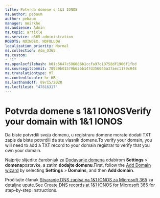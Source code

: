 ```yaml
---
title: Potvrda domene s 1&1 IONOS
ms.author: pebaum
author: pebaum
manager: mnirkhe
ms.audience: Admin
ms.topic: article
ms.service: o365-administration
ROBOTS: NOINDEX, NOFOLLOW
localization_priority: Normal
ms.collection: Adm_O365
ms.custom:
- "1"
ms.openlocfilehash: b01c5647c506086b1ccfa97c13758df1906f1fbd
ms.sourcegitcommit: 78939b01579b626b147d356045a37aec1170c948
ms.translationtype: MT
ms.contentlocale: hr-HR
ms.lasthandoff: 09/15/2020
ms.locfileid: "47816317"
---
```

# <a name="verify-your-domain-with-11-ionos"></a><span data-ttu-id="ce858-102">Potvrda domene s 1&1 IONOS</span><span class="sxs-lookup"><span data-stu-id="ce858-102">Verify your domain with 1&1 IONOS</span></span>

<span data-ttu-id="ce858-103">Da biste potvrdili svoju domenu, u registraru domene morate dodati TXT zapis da biste potvrdili da ste vlasnik domene.</span><span class="sxs-lookup"><span data-stu-id="ce858-103">To verify your domain, you will need to add a TXT record to your domain registrar to verify that you own your domain.</span></span> 

<span data-ttu-id="ce858-104">Najprije slijedite čarobnjak za [Dodavanje domena](https://admin.microsoft.com/Adminportal#/Domains) odabirom **Settings** \> **domena**postavke, a zatim **dodajte domenu**.</span><span class="sxs-lookup"><span data-stu-id="ce858-104">First, follow the [Add Domain wizard](https://admin.microsoft.com/Adminportal#/Domains) by selecting **Settings** \> **Domains**, and then **Add domain**.</span></span>
  
<span data-ttu-id="ce858-105">Pročitajte članak [Stvaranje DNS zapisa na 1&1 IONOS za Microsoft 365](https://docs.microsoft.com/microsoft-365/admin/dns/create-dns-records-at-1-1-internet) za detaljne upute.</span><span class="sxs-lookup"><span data-stu-id="ce858-105">See [Create DNS records at 1&1 IONOS for Microsoft 365](https://docs.microsoft.com/microsoft-365/admin/dns/create-dns-records-at-1-1-internet) for step-by-step instructions.</span></span>